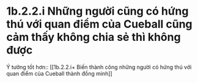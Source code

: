 # 1b.2.2.i Những người cũng có hứng thú với quan điểm của Cueball cũng cảm thấy không chia sẻ thì không được
Ý tưởng tốt hơn:: [[1b.2.2.i+ Biến thành công những người có hứng thú với quan điểm của Cueball thành đồng minh]]
